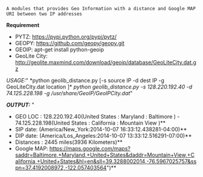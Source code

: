 ``A modules that provides Geo Information with a distance and Google MAP URI between two IP addresses
``

**Requirement**
- PYTZ: https://pypi.python.org/pypi/pytz/
- GEOPY: https://github.com/geopy/geopy.git
- GEOIP:  apt-get install python-geoip
- GeoLite City: http://geolite.maxmind.com/download/geoip/database/GeoLiteCity.dat.gz


*USAGE:*"
	*python geolib_distance.py [-s source IP -d dest IP -g GeoLiteCity.dat location ]\*
	*python geolib_distance.py -s 128.220.192.40 -d 74.125.228.198 -g /usr/share/GeoIP/GeoIPCity.dat*"


***OUTPUT:***
"
* GEO LOC : 128.220.192.40(United States : Maryland : Baltimore )  -  74.125.228.198(United States : California : Mountain View )**
* SIP date: (America/New_York:2014-10-07 16:33:12.438281-04:00)**
* DIP date: (America/Los_Angeles:2014-10-07 13:33:12.516291-07:00)**
* Distances : 2445 miles(3936 Kilometers)**
* Google MAP: https://maps.google.com/maps?saddr=Baltimore,+Maryland,+United+States&daddr=Mountain+View,+California,+United+States&hl=en&sll=39.3288002014,-76.5967025757&sspn=37.4192008972,-122.057403564")**
